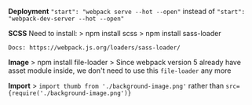 **Deployment**
    `"start": "webpack serve --hot --open"` instead of `"start": "webpack-dev-server --hot --open"`

**SCSS**
    Need to install:
        > npm install scss
        > npm install sass-loader
    
    Docs: https://webpack.js.org/loaders/sass-loader/

        
**Image**
    > npm install file-loader
    > Since webpack version 5 already have asset module inside, we don't need to use this `file-loader` any more

**Import**
    > `import thumb from './background-image.png'` rather than `src={require('./background-image.png')}`


